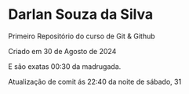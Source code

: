 # Darlan Souza da Silva
 Primeiro Repositório do curso de Git & Github

 Criado em 30 de Agosto de 2024

 E são exatas 00:30 da madrugada.

 Atualização de comit ás 22:40 da noite de sábado, 31